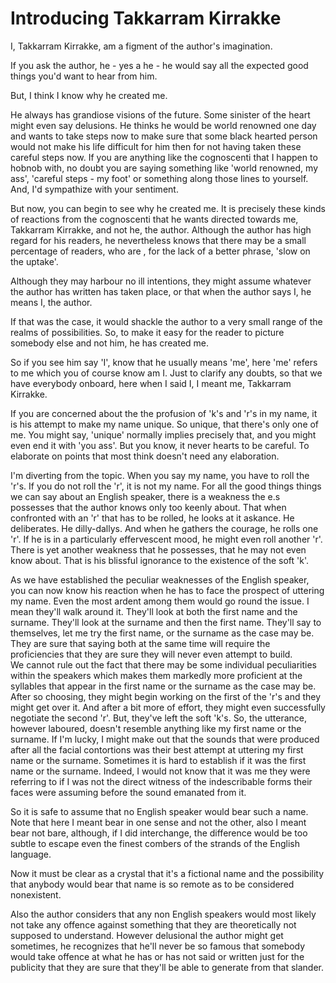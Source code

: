 # Introducing Takkarram Kirrakke

I, Takkarram Kirrakke, am a figment of the author's imagination.

If you ask the author, he - yes a he - he would say all the expected good things you'd want to hear from him.

But, I think I know why he created me.

He always has grandiose visions of the future.
Some sinister of the heart might even say delusions.
He thinks he would be world renowned one day and wants to take steps now to make sure that some black hearted person would not make his life difficult for him then for not having taken these careful steps now. 
If you are anything like the cognoscenti that I happen to hobnob with, no doubt you are saying something like 'world renowned, my ass', 'careful steps - my foot' or something along those lines to yourself.
And, I'd sympathize with your sentiment.

But now, you can begin to see why he created me.
It is precisely these kinds of reactions from the cognoscenti that he wants directed towards me, Takkarram Kirrakke, and not he, the author.
Although the author has high regard for his readers, he nevertheless knows that there may be a small percentage of readers, who are , for the lack of a better phrase, 'slow on the uptake'. 

Although they may harbour no ill intentions, they might assume whatever the author has written has taken place, or that when the author says I, he means I, the author. 

If that was the case, it would shackle the author to a very small range of the realms of possibilities.
So, to make it easy for the reader to picture somebody else and not him, he has created me.

So if you see him say 'I', know that he usually means 'me', here 'me' refers to me which you of course know am I.
Just to clarify any doubts, so that we have everybody onboard, here when I said I, I meant me, Takkarram Kirrakke.

If you are concerned about the the profusion of 'k's and 'r's in my name, it is his attempt to make my name unique. 
So unique, that there's only one of me.
You might say, 'unique' normally implies precisely that, and you might even end it with 'you ass'.
But you know, it never hearts to be careful.
To elaborate on points that most think doesn't need any elaboration.

I'm diverting from the topic.
When you say my name, you have to roll the 'r's.
If you do not roll the 'r', it is not my name.
For all the good things things we can say about an English speaker, there is a weakness the e.s possesses that the author knows only too keenly about.
That when confronted with an 'r' that has to be rolled, he looks at it askance.
He deliberates.
He dilly-dallys.
And when he gathers the courage, he rolls one 'r'.
If he is in a particularly effervescent mood, he might even roll another 'r'.
There is yet another weakness that he possesses, that he may not even know about.
That is his blissful ignorance to the existence of the soft 'k'.

As we have established the peculiar weaknesses of the English speaker, you can now know his reaction when he has to face the prospect of uttering my name.
Even the most ardent among them would go round the issue.
I mean they'll walk around it.
They'll look at both the first name and the surname.
They'll look at the surname and then the first name.
They'll say to themselves, let me try the first name, or the surname as the case may be.
They are sure that saying both at the same time will require the proficiencies that they are sure they will never even attempt to build.  
We cannot rule out the fact that there may be some individual peculiarities within the speakers which makes them markedly more proficient at the syllables that appear in the first name or the surname as the case may be.
After so choosing, they might begin working on the first of the 'r's and they might get over it.
And after a bit more of effort, they might even successfully negotiate the second 'r'.
But, they've left the soft 'k's.
So, the utterance, however laboured, doesn't resemble anything like my first name or the surname.
If I'm lucky, I might make out that the sounds that were produced after all the facial contortions was their best attempt at uttering my first name or the surname.
Sometimes it is hard to establish if it was the first name or the surname.
Indeed, I would not know that it was me they were referring to if I was not the direct witness of the indescribable forms their faces were assuming before the sound emanated from it.

So it is safe to assume that no English speaker would bear such a name. Note that here I meant bear in one sense and not the other, also I meant bear not bare, although, if I did interchange, the difference would be too subtle to escape even the finest combers of the strands of the English language.

Now it must be clear as a crystal that it's a fictional name and the possibility that anybody would bear that name is so remote as to be considered nonexistent.

Also the author considers that any non English speakers would most likely not take any offence against something that they are theoretically not supposed to understand.
However delusional the author might get sometimes, he recognizes that he'll never be so famous that somebody would take offence at what he has or has not said or written just for the publicity that they are sure that they'll be able to generate from that slander.


